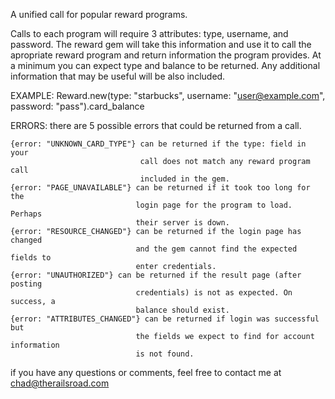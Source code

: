 A unified call for popular reward programs.

Calls to each program will require 3 attributes: type, username, and password.
The reward gem will take this information and use it to call the apropriate 
reward program and return information the program provides. At a minimum you 
can expect type and balance to be returned. Any additional information that 
may be useful will be also included.

EXAMPLE: Reward.new(type: "starbucks", username: "user@example.com", password: "pass").card_balance

ERRORS:
there are 5 possible errors that could be returned from a call.

    {error: "UNKNOWN_CARD_TYPE"} can be returned if the type: field in your 
                                 call does not match any reward program call 
                                 included in the gem.
    {error: "PAGE_UNAVAILABLE"} can be returned if it took too long for the 
                                login page for the program to load. Perhaps 
                                their server is down.
    {error: "RESOURCE_CHANGED"} can be returned if the login page has changed 
                                and the gem cannot find the expected fields to 
                                enter credentials.
    {error: "UNAUTHORIZED"} can be returned if the result page (after posting 
                                credentials) is not as expected. On success, a 
                                balance should exist.
    {error: "ATTRIBUTES_CHANGED"} can be returned if login was successful but 
                                the fields we expect to find for account information 
                                is not found.

if you have any questions or comments, feel free to contact me at chad@therailsroad.com